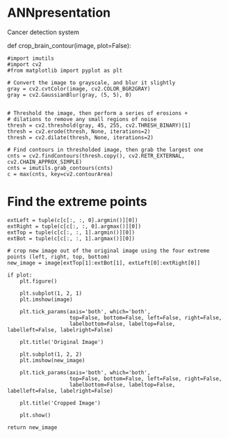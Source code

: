 # ANNpresentation
Cancer detection system

def crop_brain_contour(image, plot=False):
    
    #import imutils
    #import cv2
    #from matplotlib import pyplot as plt
    
    # Convert the image to grayscale, and blur it slightly
    gray = cv2.cvtColor(image, cv2.COLOR_BGR2GRAY)
    gray = cv2.GaussianBlur(gray, (5, 5), 0)


    # Threshold the image, then perform a series of erosions +
    # dilations to remove any small regions of noise
    thresh = cv2.threshold(gray, 45, 255, cv2.THRESH_BINARY)[1]
    thresh = cv2.erode(thresh, None, iterations=2)
    thresh = cv2.dilate(thresh, None, iterations=2)

    # Find contours in thresholded image, then grab the largest one
    cnts = cv2.findContours(thresh.copy(), cv2.RETR_EXTERNAL, cv2.CHAIN_APPROX_SIMPLE)
    cnts = imutils.grab_contours(cnts)
    c = max(cnts, key=cv2.contourArea)
   # Find the extreme points
    extLeft = tuple(c[c[:, :, 0].argmin()][0])
    extRight = tuple(c[c[:, :, 0].argmax()][0])
    extTop = tuple(c[c[:, :, 1].argmin()][0])
    extBot = tuple(c[c[:, :, 1].argmax()][0])
    
    # crop new image out of the original image using the four extreme points (left, right, top, bottom)
    new_image = image[extTop[1]:extBot[1], extLeft[0]:extRight[0]]            

    if plot:
        plt.figure()

        plt.subplot(1, 2, 1)
        plt.imshow(image)
        
        plt.tick_params(axis='both', which='both', 
                        top=False, bottom=False, left=False, right=False,
                        labelbottom=False, labeltop=False, labelleft=False, labelright=False)
        
        plt.title('Original Image')
            
        plt.subplot(1, 2, 2)
        plt.imshow(new_image)

        plt.tick_params(axis='both', which='both', 
                        top=False, bottom=False, left=False, right=False,
                        labelbottom=False, labeltop=False, labelleft=False, labelright=False)

        plt.title('Cropped Image')
        
        plt.show()
    
    return new_image
